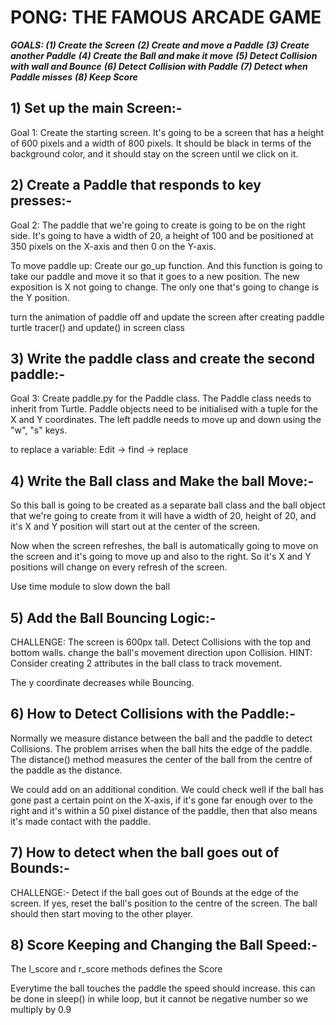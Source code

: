 
# **PONG: THE FAMOUS ARCADE GAME**

***GOALS: (1) Create the Screen***
       ***(2) Create and move a Paddle***
       ***(3) Create another Paddle***
       ***(4) Create the Ball and make it move***
       ***(5) Detect Collision with wall and Bounce***
       ***(6) Detect Collision with Paddle***
       ***(7) Detect when Paddle misses***
       ***(8) Keep Score***


## **1) Set up the main Screen:-**

   Goal 1: Create the starting screen. It's going to be a screen that has a height of 600 pixels and a width of 800
   pixels. It should be black in terms of the background color, and it should stay on the screen until we click on it.

## **2) Create a Paddle that responds to key presses:-**

   Goal 2: The paddle that we're going to create is going to be on the right side. It's going to have a width of 20,
   a height of 100 and be positioned at 350 pixels on the X-axis and then 0 on the Y-axis. 

   To move paddle up: Create our go_up function. And this function is going to take our paddle and move it so that it goes to a
   new position. The new exposition is X not going to change. The only one that's going to change is the Y position.

   turn the animation of paddle off and update the screen after creating paddle turtle
   tracer() and update() in screen class


## **3) Write the paddle class and create the second paddle:-**

   Goal 3: Create paddle.py for the Paddle class. The Paddle class needs to inherit from Turtle.
   Paddle objects need to be initialised with a tuple for the X and Y coordinates.
   The left paddle needs to move up and down using the "w", "s" keys.

   to replace a variable: Edit -> find -> replace

## **4) Write the Ball class and Make the ball Move:-**

   So this ball is going to be created as a separate ball class and the ball object that we're going to 
   create from it will have a width of 20, height of 20, and it's X and Y position will start out at the center of the screen.

   Now when the screen refreshes, the ball is automatically going to move on the screen and it's going to move up
   and also to the right. So it's X and Y positions will change on every refresh of the screen.

   Use time module to slow down the ball

## **5) Add the Ball Bouncing Logic:-**

   CHALLENGE: The screen is 600px tall. Detect Collisions with the top and bottom walls.
   change the ball's movement direction upon Collision.
   HINT: Consider creating 2 attributes in the ball class to track movement.

   The y coordinate decreases while Bouncing.

## **6) How to Detect Collisions with the Paddle:-**

   Normally we measure distance between the ball and the paddle to detect Collisions.
   The problem arrises when the ball hits the edge of the paddle.
   The distance() method measures the center of the ball from the centre of the paddle as the distance.

   We could add on an additional condition. We could check well if the ball has gone past a certain point on the X-axis,
   if it's gone far enough over to the right and it's within a 50 pixel distance of the paddle, 
   then that also means it's made contact with the paddle. 

## **7) How to detect when the ball goes out of Bounds:-**

   CHALLENGE:- Detect if the ball goes out of Bounds at the edge of the screen.
   If yes, reset the ball's position to the centre of the screen.
   The ball should then start moving to the other player.

## **8) Score Keeping and Changing the Ball Speed:-**

   The l_score and r_score methods defines the Score

   Everytime the ball touches the paddle the speed should increase.
   this can be done in sleep() in while loop, but it cannot be negative number
   so we multiply by 0.9 
   